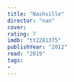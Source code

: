 ```yaml
---
title: "Nashville"
director: "nan"
cover: 
rating: 7
imdb: "tt2281375"
publishYear: "2012"
read: "2019"
tags:
- 
---
```

